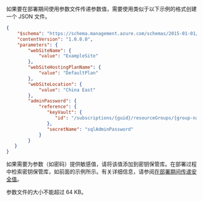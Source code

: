 如果要在部署期间使用参数文件传递参数值，需要使用类似于以下示例的格式创建一个 JSON 文件。

```json
{
    "$schema": "https://schema.management.azure.com/schemas/2015-01-01/deploymentParameters.json#",
    "contentVersion": "1.0.0.0",
    "parameters": {
        "webSiteName": {
            "value": "ExampleSite"
        },
        "webSiteHostingPlanName": {
            "value": "DefaultPlan"
        },
        "webSiteLocation": {
            "value": "China East"
        },
        "adminPassword": {
            "reference": {
               "keyVault": {
                  "id": "/subscriptions/{guid}/resourceGroups/{group-name}/providers/Microsoft.KeyVault/vaults/{vault-name}"
               }, 
               "secretName": "sqlAdminPassword" 
            }   
        }
   }
}
```

如果需要为参数（如密码）提供敏感值，请将该值添加到密钥保管库。在部署过程中检索密钥保管库，如前面的示例所示。有关详细信息，请参阅[在部署期间传递安全值](../articles/azure-resource-manager/resource-manager-keyvault-parameter.md)。

参数文件的大小不能超过 64 KB。

<!---HONumber=Mooncake_1010_2016-->